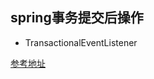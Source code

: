 ## spring事务提交后操作

* TransactionalEventListener

[参考地址](https://www.cnblogs.com/huangjinyong/p/15654734.html)
